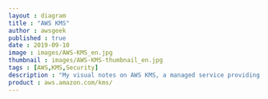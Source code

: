 ```yaml
---
layout : diagram
title : "AWS KMS"
author : awsgeek
published : true
date : 2019-09-10
image : images/AWS-KMS_en.jpg
thumbnail : images/AWS-KMS-thumbnail_en.jpg
tags : [AWS,KMS,Security]
description : "My visual notes on AWS KMS, a managed service providing storage, management, and auditing for your encryption keys"
product : aws.amazon.com/kms/
---
```

